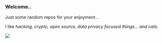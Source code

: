 ### **Welcome..**

Just some random repos for your enjoyment...

I like *hacking, crypto, open source, data privacy focused things... and cats.*

[![](icons/giphy.gif)](icons/giphy.gif)

